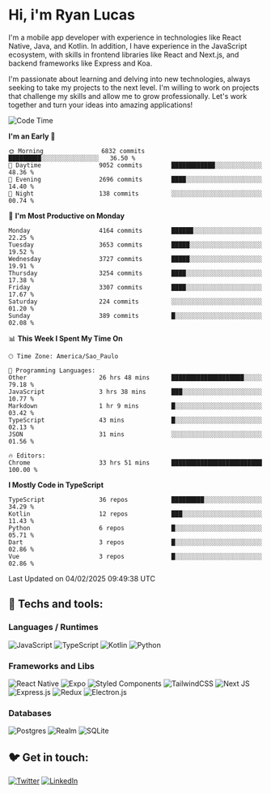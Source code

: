 # Hi, i'm Ryan Lucas

I'm a mobile app developer with experience in technologies like React Native, Java, and Kotlin.
In addition, I have experience in the JavaScript ecosystem, with skills in frontend libraries like React and Next.js, and backend frameworks like Express and Koa.

I'm passionate about learning and delving into new technologies, always seeking to take my projects to the next level. I'm willing to work on projects that challenge my skills and allow me to grow professionally. Let's work together and turn your ideas into amazing applications!


<!--START_SECTION:waka-->
![Code Time](http://img.shields.io/badge/Code%20Time-1%2C130%20hrs%204%20mins-blue)

**I'm an Early 🐤** 

```text
🌞 Morning                6832 commits        █████████░░░░░░░░░░░░░░░░   36.50 % 
🌆 Daytime                9052 commits        ████████████░░░░░░░░░░░░░   48.36 % 
🌃 Evening                2696 commits        ████░░░░░░░░░░░░░░░░░░░░░   14.40 % 
🌙 Night                  138 commits         ░░░░░░░░░░░░░░░░░░░░░░░░░   00.74 % 
```
📅 **I'm Most Productive on Monday** 

```text
Monday                   4164 commits        ██████░░░░░░░░░░░░░░░░░░░   22.25 % 
Tuesday                  3653 commits        █████░░░░░░░░░░░░░░░░░░░░   19.52 % 
Wednesday                3727 commits        █████░░░░░░░░░░░░░░░░░░░░   19.91 % 
Thursday                 3254 commits        ████░░░░░░░░░░░░░░░░░░░░░   17.38 % 
Friday                   3307 commits        ████░░░░░░░░░░░░░░░░░░░░░   17.67 % 
Saturday                 224 commits         ░░░░░░░░░░░░░░░░░░░░░░░░░   01.20 % 
Sunday                   389 commits         █░░░░░░░░░░░░░░░░░░░░░░░░   02.08 % 
```


📊 **This Week I Spent My Time On** 

```text
🕑︎ Time Zone: America/Sao_Paulo

💬 Programming Languages: 
Other                    26 hrs 48 mins      ████████████████████░░░░░   79.18 % 
JavaScript               3 hrs 38 mins       ███░░░░░░░░░░░░░░░░░░░░░░   10.77 % 
Markdown                 1 hr 9 mins         █░░░░░░░░░░░░░░░░░░░░░░░░   03.42 % 
TypeScript               43 mins             █░░░░░░░░░░░░░░░░░░░░░░░░   02.13 % 
JSON                     31 mins             ░░░░░░░░░░░░░░░░░░░░░░░░░   01.56 % 

🔥 Editors: 
Chrome                   33 hrs 51 mins      █████████████████████████   100.00 % 
```

**I Mostly Code in TypeScript** 

```text
TypeScript               36 repos            █████████░░░░░░░░░░░░░░░░   34.29 % 
Kotlin                   12 repos            ███░░░░░░░░░░░░░░░░░░░░░░   11.43 % 
Python                   6 repos             █░░░░░░░░░░░░░░░░░░░░░░░░   05.71 % 
Dart                     3 repos             █░░░░░░░░░░░░░░░░░░░░░░░░   02.86 % 
Vue                      3 repos             █░░░░░░░░░░░░░░░░░░░░░░░░   02.86 % 
```




 Last Updated on 04/02/2025 09:49:38 UTC
<!--END_SECTION:waka-->

## 🔧 Techs and tools: 

### Languages / Runtimes
![JavaScript](https://img.shields.io/badge/javascript-%23323330.svg?style=for-the-badge&logo=javascript&logoColor=%23F7DF1E)
![TypeScript](https://img.shields.io/badge/typescript-%23007ACC.svg?style=for-the-badge&logo=typescript&logoColor=white)
![Kotlin](https://img.shields.io/badge/kotlin-%230095D5.svg?style=for-the-badge&logo=kotlin&logoColor=white) ![Python](https://img.shields.io/badge/python-3670A0?style=for-the-badge&logo=python&logoColor=ffdd54)

### Frameworks and Libs
![React Native](https://img.shields.io/badge/react_native-%2320232a.svg?style=for-the-badge&logo=react&logoColor=%2361DAFB)
![Expo](https://img.shields.io/badge/expo-1C1E24?style=for-the-badge&logo=expo&logoColor=#D04A37)
![Styled Components](https://img.shields.io/badge/styled--components-DB7093?style=for-the-badge&logo=styled-components&logoColor=white)
![TailwindCSS](https://img.shields.io/badge/tailwindcss-%2338B2AC.svg?style=for-the-badge&logo=tailwind-css&logoColor=white)
![Next JS](https://img.shields.io/badge/Next-black?style=for-the-badge&logo=next.js&logoColor=white)
![Express.js](https://img.shields.io/badge/express.js-%23404d59.svg?style=for-the-badge&logo=express&logoColor=%2361DAFB)
![Redux](https://img.shields.io/badge/redux-%23593d88.svg?style=for-the-badge&logo=redux&logoColor=white)
![Electron.js](https://img.shields.io/badge/Electron-191970?style=for-the-badge&logo=Electron&logoColor=white)

### Databases
![Postgres](https://img.shields.io/badge/postgres-%23316192.svg?style=for-the-badge&logo=postgresql&logoColor=white)
![Realm](https://img.shields.io/badge/Realm-39477F?style=for-the-badge&logo=realm&logoColor=white)
![SQLite](https://img.shields.io/badge/sqlite-%2307405e.svg?style=for-the-badge&logo=sqlite&logoColor=white)

## 🐦 Get in touch:

[![Twitter](https://img.shields.io/badge/Twitter-%231DA1F2.svg?style=for-the-badge&logo=Twitter&logoColor=white)](https://twitter.com/ryangst_)
[![LinkedIn](https://img.shields.io/badge/linkedin-%230077B5.svg?style=for-the-badge&logo=linkedin&logoColor=white)](https://www.linkedin.com/in/ryan-lucas-machado/)
